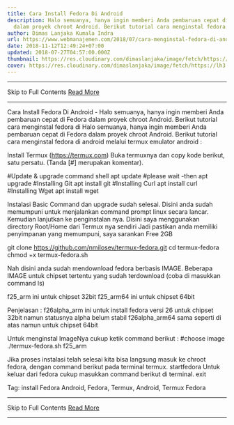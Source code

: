 ```yaml
---
title: Cara Install Fedora Di Android
description: Halo semuanya, hanya ingin memberi Anda pembaruan cepat di Fedora
  dalam proyek chroot Android. Berikut tutorial cara menginstal fedora di
author: Dimas Lanjaka Kumala Indra
url: https://www.webmanajemen.com/2018/07/cara-menginstal-fedora-di-android.html
date: 2018-11-12T12:49:24+07:00
updated: 2018-07-27T04:57:00.000Z
thumbnail: https://res.cloudinary.com/dimaslanjaka/image/fetch/https://lh3.googleusercontent.com/-r2rcHfz-Dto/WSb5DKBPBkI/AAAAAAAAB4I/H0a69gufG-UXKzPcAr2M-O9jhNZ_Nf5uACHM/%255BUNSET%255D
cover: https://res.cloudinary.com/dimaslanjaka/image/fetch/https://lh3.googleusercontent.com/-r2rcHfz-Dto/WSb5DKBPBkI/AAAAAAAAB4I/H0a69gufG-UXKzPcAr2M-O9jhNZ_Nf5uACHM/%255BUNSET%255D
---
```


<hr/> Skip to Full Contents <a href="https://www.webmanajemen.com/2018/07/cara-menginstal-fedora-di-android.html" rel="follow" class="button" id="read-more">Read More</a> <hr/> Cara Install Fedora Di Android - Halo semuanya, hanya ingin memberi Anda pembaruan cepat di Fedora dalam proyek chroot Android. Berikut tutorial cara menginstal fedora di Halo semuanya, hanya ingin memberi Anda pembaruan cepat di Fedora dalam proyek chroot Android. 
Berikut tutorial cara menginstal fedora di android melalui termux emulator android :


Install Termux (https://termux.com)
Buka termuxnya dan copy kode berikut, satu persatu. (Tanda [#] merupakan komentar). 

#Update & upgrade command shell
apt update
#please wait -then
apt upgrade
#Installing Git
apt install git
#Installing Curl
apt install curl
#Installing Wget
apt install wget

Instalasi Basic Command dan upgrade sudah selesai. Disini anda sudah memumpuni untuk menjalankan command prompt linux secara lancar. 
Kemudian lanjutkan ke penginstalan nya. 
Disini saya menggunakan directory Root/Home dari Termux nya sendiri Jadi pastikan anda memiliki penyimpanan yang memumpuni, saya sarankan Free 2GB

git clone https://github.com/nmilosev/termux-fedora.git
cd termux-fedora
chmod +x termux-fedora.sh

Nah disini anda sudah mendownload fedora berbasis IMAGE. 
Beberapa IMAGE untuk chipset tertentu yang sudah terdownload (coba di masukkan command ls) 

f25_arm ini untuk chipset 32bit 
f25_arm64 ini untuk chipset 64bit

Penjelasan : 
f26alpha_arm ini untuk install fedora versi 26 untuk chipset 32bit namun statusnya alpha belum stabil 
f26alpha_arm64 sama seperti di atas namun untuk chipset 64bit 

  Untuk menginstal ImageNya cukup ketik command berikut : 
#choose image 
./termux-fedora.sh f25_arm

Jika proses instalasi telah selesai kita bisa langsung masuk ke chroot fedora, dengan command berikut pada terminal termux. 
startfedora
Untuk keluar dari fedora cukup masukkan command berikut di terminal. 
exit


Tag: 
 install Fedora Android, Fedora, Termux, Android, Termux Fedora <hr/> Skip to Full Contents <a href="https://www.webmanajemen.com/2018/07/cara-menginstal-fedora-di-android.html" rel="follow" class="button" id="read-more">Read More</a> <hr/>